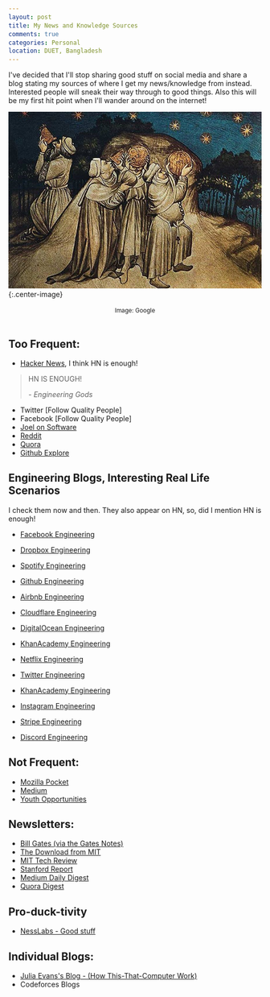 ```yaml
---
layout: post
title: My News and Knowledge Sources
comments: true
categories: Personal
location: DUET, Bangladesh
---
```


I've decided that I'll stop sharing good stuff on social media and share a blog stating my sources of where I get my news/knowledge from instead. Interested people will sneak their way through to good things. Also this will be my first hit point when I'll wander around on the internet!

![Stargazers](/post_images/2021/Jun/stargazers.jpg){:.center-image}
<center> <small>Image: Google</small> </center> <br>


## Too Frequent:

- [Hacker News](http://news.ycombinator.com/), I think HN is enough!

> HN IS ENOUGH!
>
> <cite>- Engineering Gods</cite>

- Twitter  [Follow Quality People]
- Facebook [Follow Quality People]
- [Joel on Software](https://www.joelonsoftware.com/)
- [Reddit](http://reddit.com/)
- [Quora](http://quora.com/)
- [Github Explore](https://github.com/explore)

## Engineering Blogs, Interesting Real Life Scenarios
I check them now and then. They also appear on HN, so, did I mention HN is enough!

- [Facebook Engineering](https://engineering.fb.com/)
- [Dropbox Engineering](https://dropbox.tech/)
- [Spotify Engineering](https://engineering.atspotify.com/)
- [Github Engineering](https://github.blog/category/engineering/)
- [Airbnb Engineering](https://medium.com/airbnb-engineering)
- [Cloudflare Engineering](https://blog.cloudflare.com/)
- [DigitalOcean Engineering](https://www.digitalocean.com/blog/tag/engineering/?)
- [KhanAcademy Engineering](https://blog.khanacademy.org/engineering/)
- [Netflix Engineering](https://netflixtechblog.com/)
- [Twitter Engineering](https://blog.twitter.com/engineering/en_us)

- [KhanAcademy Engineering](https://shopify.engineering/)
- [Instagram Engineering](https://instagram-engineering.com/)
- [Stripe Engineering](https://stripe.com/blog)
- [Discord Engineering](https://blog.discord.com/engineering-posts/home)


## Not Frequent:

- [Mozilla Pocket](https://getpocket.com/explore/)
- [Medium](https://medium.com/)
- [Youth Opportunities](https://www.youthop.com/)

## Newsletters:

- [Bill Gates (via the Gates Notes)](https://www.gatesnotes.com/)
- [The Download from MIT](https://www.technologyreview.com/the-download/)
- [MIT Tech Review](https://go.technologyreview.com/newsletters)
- [Stanford Report](https://news.stanford.edu/stanford-report/)
- [Medium Daily Digest](https://medium.com/@ExtendedDigest)
- [Quora Digest](https://www.quora.com/settings/notifications)

## Pro-duck-tivity
- [NessLabs - Good stuff](https://nesslabs.com/)

## Individual Blogs: 

- [Julia Evans's Blog - (How This-That-Computer Work)](https://jvns.ca/)
- Codeforces Blogs

